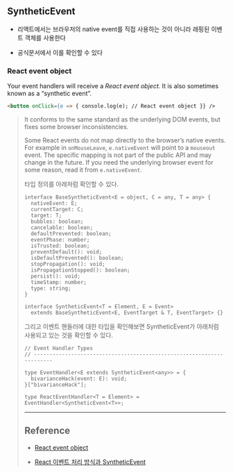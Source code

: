 ## SyntheticEvent

- 리액트에서는 브라우저의 native event를 직접 사용하는 것이 아니라 래핑된 이벤트 객체를 사용한다

- 공식문서에서 이를 확인할 수 있다

### React event object

Your event handlers will receive a _React event object._ It is also sometimes known as a “synthetic event”.

```html
<button onClick={e => { console.log(e); // React event object }} />
```

<blockquote>
It conforms to the same standard as the underlying DOM events, but fixes some browser inconsistencies.

<br/>

Some React events do not map directly to the browser’s native events. For example in `onMouseLeave`, `e.nativeEvent` will point to a `mouseout` event. The specific mapping is not part of the public API and may change in the future. If you need the underlying browser event for some reason, read it from `e.nativeEvent`.

</bloquote>

타입 정의를 아래처럼 확인할 수 있다.

```tsx
interface BaseSyntheticEvent<E = object, C = any, T = any> {
  nativeEvent: E;
  currentTarget: C;
  target: T;
  bubbles: boolean;
  cancelable: boolean;
  defaultPrevented: boolean;
  eventPhase: number;
  isTrusted: boolean;
  preventDefault(): void;
  isDefaultPrevented(): boolean;
  stopPropagation(): void;
  isPropagationStopped(): boolean;
  persist(): void;
  timeStamp: number;
  type: string;
}

interface SyntheticEvent<T = Element, E = Event>
  extends BaseSyntheticEvent<E, EventTarget & T, EventTarget> {}
```

그리고 이벤트 핸들러에 대한 타입을 확인해보면 SyntheticEvent가 아래처럼 사용되고 있는 것을 확인할 수 있다.

```tsx
// Event Handler Types
// ----------------------------------------------------------------------

type EventHandler<E extends SyntheticEvent<any>> = {
  bivarianceHack(event: E): void;
}["bivarianceHack"];

type ReactEventHandler<T = Element> = EventHandler<SyntheticEvent<T>>;
```

---

## Reference

- [React event object](https://react.dev/reference/react-사dom/components/common#react-event-object)

- [React 이벤트 처리 방식과 SyntheticEvent](https://handhand.tistory.com/287)
